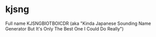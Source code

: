 # kjsng
Full name KJSNGBIOTBOICDR (aka "Kinda Japanese Sounding Name Generator But It's Only The Best One I Could Do Really")
